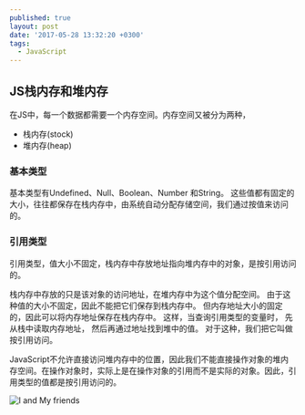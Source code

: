 ```yaml
---
published: true
layout: post
date: '2017-05-28 13:32:20 +0300'
tags:
  - JavaScript
---
```

## JS栈内存和堆内存


在JS中，每一个数据都需要一个内存空间。内存空间又被分为两种，

- 栈内存(stock)
- 堆内存(heap)


### 基本类型 

基本类型有Undefined、Null、Boolean、Number 和String。
这些值都有固定的大小，往往都保存在栈内存中，由系统自动分配存储空间，我们通过按值来访问的。

### 引用类型

引用类型，值大小不固定，栈内存中存放地址指向堆内存中的对象，是按引用访问的。

栈内存中存放的只是该对象的访问地址，在堆内存中为这个值分配空间。
由于这种值的大小不固定，因此不能把它们保存到栈内存中。
但内存地址大小的固定的，因此可以将内存地址保存在栈内存中。 
这样，当查询引用类型的变量时， 先从栈中读取内存地址， 然后再通过地址找到堆中的值。
对于这种，我们把它叫做按引用访问。

JavaScript不允许直接访问堆内存中的位置，因此我们不能直接操作对象的堆内存空间。在操作对象时，实际上是在操作对象的引用而不是实际的对象。因此，引用类型的值都是按引用访问的。

![I and My friends]({{site.baseurl}}/assets/img/demo/201908/2019-08-16_100731.png)

